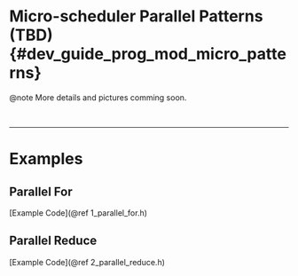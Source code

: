 Micro-scheduler Parallel Patterns (TBD) {#dev_guide_prog_mod_micro_patterns}
============================

@note More details and pictures comming soon.

<br/>

-----------------------

# Examples

## Parallel For

[Example Code](@ref 1_parallel_for.h)

## Parallel Reduce

[Example Code](@ref 2_parallel_reduce.h)

<br>
<br>
<br>
<br>